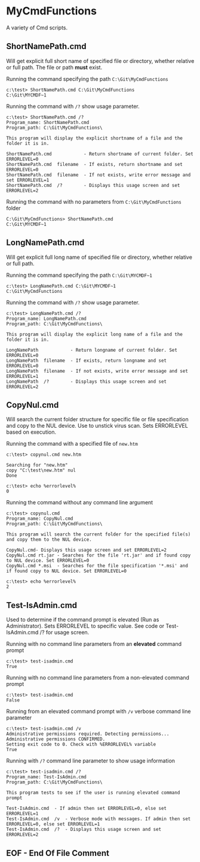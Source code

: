 # MyCmdFunctions

A variety of Cmd scripts.

## ShortNamePath.cmd

Will get explicit full short name of specified file or directory, whether relative or full path. The file or path **must** exist.

Running the command specifying the path `C:\Git\MyCmdFunctions`

    c:\test> ShortNamePath.cmd C:\Git\MyCmdFunctions
    C:\Git\MYCMDF~1

Running the command with `/?` show usage parameter.

    c:\test> ShortNamePath.cmd /?
    Program_name: ShortNamePath.cmd
    Program_path: C:\Git\MyCmdFunctions\
    
    This program will display the explicit shortname of a file and the folder it is in.
    
    ShortNamePath.cmd            - Return shortname of current folder. Set ERRORLEVEL=0
    ShortNamePath.cmd  filename  - If exists, return shortname and set ERRORLEVEL=0
    ShortNamePath.cmd  filename  - If not exists, write error message and set ERRORLEVEL=1
    ShortNamePath.cmd  /?        - Displays this usage screen and set ERRORLEVEL=2

Running the command with no parameters from `C:\Git\MyCmdFunctions` folder

    C:\Git\MyCmdFunctions> ShortNamePath.cmd
    C:\Git\MYCMDF~1
   
## LongNamePath.cmd

Will get explicit full long name of specified file or directory, whether relative or full path.

Running the command specifying the path `C:\Git\MYCMDF~1`

    c:\test> LongNamePath.cmd C:\Git\MYCMDF~1
    C:\Git\MyCmdFunctions

Running the command with `/?` show usage parameter.

    c:\test> LongNamePath.cmd /?
    Program_name: LongNamePath.cmd
    Program_path: C:\Git\MyCmdFunctions\
    
    This program will display the explicit long name of a file and the folder it is in.
    
    LongNamePath            - Return longname of current folder. Set ERRORLEVEL=0
    LongNamePath  filename  - If exists, return longname and set ERRORLEVEL=0
    LongNamePath  filename  - If not exists, write error message and set ERRORLEVEL=1
    LongNamePath  /?        - Displays this usage screen and set ERRORLEVEL=2


## CopyNul.cmd 

Will search the current folder structure for specific file or file specification and copy to the NUL device. Use to unstick virus scan. Sets ERRORLEVEL based on execution.

Running the command with a specified file of `new.htm`

    c:\test> copynul.cmd new.htm
    
    Searching for "new.htm"
    copy "C:\test\new.htm" nul
    Done
    
    c:\test> echo %errorlevel%
    0

Running the command without any command line argument

    c:\test> copynul.cmd
    Program_name: CopyNul.cmd
    Program_path: C:\Git\MyCmdFunctions\
    
    This program will search the current folder for the specified file(s)
    and copy them to the NUL device.
    
    CopyNul.cmd- Displays this usage screen and set ERRORLEVEL=2
    CopyNul.cmd rt.jar - Searches for the file 'rt.jar' and if found copy to NUL device. Set ERRORLEVEL=0
    CopyNul.cmd *.msi  - Searches for the file specification '*.msi' and if found copy to NUL device. Set ERRORLEVEL=0
    
    c:\test> echo %errorlevel%
    2

## Test-IsAdmin.cmd

Used to determine if the command prompt is elevated (Run as Administrator). Sets ERRORLEVEL to specific value. See code or Test-IsAdmin.cmd /? for usage screen.

Running with no command line parameters from an **elevated** command prompt

    c:\test> test-isadmin.cmd
    True

Running with no command line parameters from a non-elevated command prompt

    c:\test> test-isadmin.cmd
    False

Running from an elevated command prompt with `/v` verbose command line parameter 

    c:\test> test-isadmin.cmd /v
    Administrative permissions required. Detecting permissions...
    Administrative permissions CONFIRMED.
    Setting exit code to 0. Check with %ERRORLEVEL% variable
    True

Running with `/?` command line parameter to show usage information

    c:\test> test-isadmin.cmd /?
    Program_name: Test-IsAdmin.cmd
    Program_path: C:\Git\MyCmdFunctions\
    
    This program tests to see if the user is running elevated command prompt
    
    Test-IsAdmin.cmd  - If admin then set ERRORLEVEL=0, else set ERRORLEVEL=1
    Test-IsAdmin.cmd  /v  - Verbose mode with messages. If admin then set ERRORLEVEL=0, else set ERRORLEVEL=1
    Test-IsAdmin.cmd  /?  - Displays this usage screen and set ERRORLEVEL=2
    

## EOF - End Of File Comment